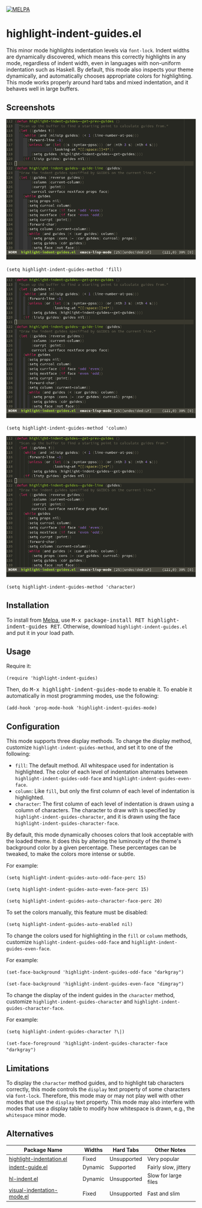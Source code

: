 [![MELPA](https://melpa.org/packages/highlight-indent-guides-badge.svg)](https://melpa.org/#/highlight-indent-guides)

highlight-indent-guides.el
==========================

This minor mode highlights indentation levels via `font-lock`. Indent widths are
dynamically discovered, which means this correctly highlights in any mode,
regardless of indent width, even in languages with non-uniform indentation such
as Haskell. By default, this mode also inspects your theme dynamically, and
automatically chooses appropriate colors for highlighting. This mode works
properly around hard tabs and mixed indentation, and it behaves well in large
buffers.

Screenshots
-----------

![fill method screenshot](highlight-indent-guides-fill-screenshot.png)

`(setq highlight-indent-guides-method 'fill)`

![column method screenshot](highlight-indent-guides-column-screenshot.png)

`(setq highlight-indent-guides-method 'column)`

![character method screenshot](highlight-indent-guides-character-screenshot.png)

`(setq highlight-indent-guides-method 'character)`

Installation
------------

To install from [Melpa](http://melpa.org/#/getting-started), use <kbd>M-x
package-install RET highlight-indent-guides RET</kbd>. Otherwise, download
`highlight-indent-guides.el` and put it in your load path.

Usage
-----

Require it:

`(require 'highlight-indent-guides)`

Then, do <kbd>M-x highlight-indent-guides-mode</kbd> to enable it. To enable it
automatically in most programming modes, use the following:

`(add-hook 'prog-mode-hook 'highlight-indent-guides-mode)`

Configuration
-------------

This mode supports three display methods. To change the display method,
customize `highlight-indent-guides-method`, and set it to one of the following:
- `fill`: The default method. All whitespace used for indentation is
  highlighted. The color of each level of indentation alternates between
  `highlight-indent-guides-odd-face` and `highlight-indent-guides-even-face`.
- `column`: Like `fill`, but only the first column of each level of indentation
  is highlighted.
- `character`: The first column of each level of indentation is drawn using a
  column of characters. The character to draw with is specified by
  `highlight-indent-guides-character`, and it is drawn using the face
  `highlight-indent-guides-character-face`.

By default, this mode dynamically chooses colors that look acceptable with the
loaded theme. It does this by altering the luminosity of the theme's background
color by a given percentage. These percentages can be tweaked, to make the
colors more intense or subtle.

For example:

`(setq highlight-indent-guides-auto-odd-face-perc 15)`

`(setq highlight-indent-guides-auto-even-face-perc 15)`

`(setq highlight-indent-guides-auto-character-face-perc 20)`

To set the colors manually, this feature must be disabled:

`(setq highlight-indent-guides-auto-enabled nil)`

To change the colors used for highlighting in the `fill` or `column` methods,
customize `highlight-indent-guides-odd-face` and
`highlight-indent-guides-even-face`.

For example:

`(set-face-background 'highlight-indent-guides-odd-face "darkgray")`

`(set-face-background 'highlight-indent-guides-even-face "dimgray")`

To change the display of the indent guides in the `character` method, customize
`highlight-indent-guides-character` and
`highlight-indent-guides-character-face`.

For example:

`(setq highlight-indent-guides-character ?\|)`

`(set-face-foreground 'highlight-indent-guides-character-face "darkgray")`

Limitations
-----------

To display the `character` method guides, and to highlight tab characters
correctly, this mode controls the `display` text property of some characters via
`font-lock`. Therefore, this mode may or may not play well with other modes that
use the `display` text property. This mode may also interfere with modes that
use a display table to modify how whitespace is drawn, e.g., the `whitespace`
minor mode.

Alternatives
------------

Package Name                    | Widths  | Hard Tabs   | Other Notes
--------------------------------|---------|-------------|---------------------
[highlight-indentation.el][1]   | Fixed   | Unsupported | Very popular
[indent-guide.el][2]            | Dynamic | Supported   | Fairly slow, jittery
[hl-indent.el][3]               | Dynamic | Unsupported | Slow for large files
[visual-indentation-mode.el][4] | Fixed   | Unsupported | Fast and slim

[1]: https://github.com/antonj/Highlight-Indentation-for-Emacs
[2]: https://github.com/zk-phi/indent-guide
[3]: https://github.com/ikirill/hl-indent
[4]: https://github.com/skeeto/visual-indentation-mode
